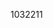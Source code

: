 1032211
<script src="jQuery.js"></script>
  <script>
    $function(){
      $("#CurrentDiary").load("https://manofpeace1.github.io/manofdiary/diaries/2018.html");
    });
  </script>

<div id="CurrentDiary"></div>
